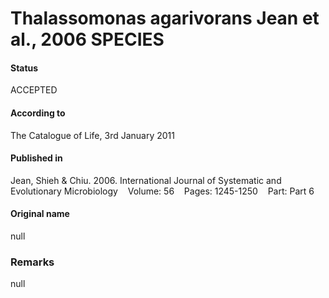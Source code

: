 # Thalassomonas agarivorans Jean et al., 2006 SPECIES

#### Status
ACCEPTED

#### According to
The Catalogue of Life, 3rd January 2011

#### Published in
Jean, Shieh & Chiu. 2006. International Journal of Systematic and Evolutionary Microbiology    Volume: 56    Pages: 1245-1250    Part: Part 6

#### Original name
null

### Remarks
null
